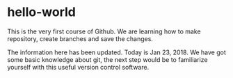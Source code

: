 # hello-world

This is the very first course of Github. We are learning how to make repository, create branches and save the changes.


The information here has been updated. Today is Jan 23, 2018. We have got some basic knowledge about git, the next step would be to familiarize yourself with this useful version control software.




